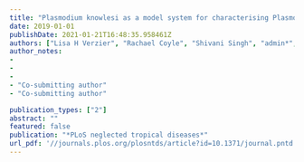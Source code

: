 ```yaml
---
title: "Plasmodium knowlesi as a model system for characterising Plasmodium vivax drug resistance candidate genes"
date: 2019-01-01
publishDate: 2021-01-21T16:48:35.958461Z
authors: ["Lisa H Verzier", "Rachael Coyle", "Shivani Singh", "admin*", "Julian C Rayner*"]
author_notes:
-
-
-
- "Co-submitting author"
- "Co-submitting author"

publication_types: ["2"]
abstract: ""
featured: false
publication: "*PLoS neglected tropical diseases*"
url_pdf: '//journals.plos.org/plosntds/article?id=10.1371/journal.pntd.0007470'
---
```


